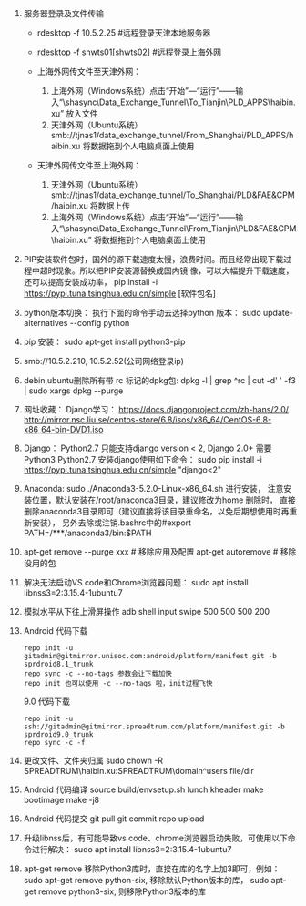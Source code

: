 1. 服务器登录及文件传输
    - rdesktop -f 10.5.2.25 #远程登录天津本地服务器
    - rdesktop -f shwts01[shwts02] #远程登录上海外网
    - 上海外网传文件至天津外网：
    
        1. 上海外网（Windows系统）点击“开始”—“运行”——输入“\\shasync\Data_Exchange_Tunnel\To_Tianjin\PLD_APPS\haibin.xu” 放入文件
        2. 天津外网（Ubuntu系统）smb://tjnas1/data_exchange_tunnel/From_Shanghai/PLD_APPS/haibin.xu  将数据拖到个人电脑桌面上使用
    - 天津外网传文件至上海外网：
        1. 天津外网（Ubuntu系统）smb://tjnas1/data_exchange_tunnel/To_Shanghai/PLD&FAE&CPM/haibin.xu  将数据上传
        2. 上海外网（Windows系统）点击“开始”—“运行”——输入“\\shasync\Data_Exchange_Tunnel\From_Tianjin\PLD&FAE&CPM\haibin.xu” 将数据拖到个人电脑桌面上使用

2. PIP安装软件包时，国外的源下载速度太慢，浪费时间。而且经常出现下载过程中超时现象。所以把PIP安装源替换成国内镜	像，可以大幅提升下载速度，还可以提高安装成功率， pip install -i https://pypi.tuna.tsinghua.edu.cn/simple [软件包名]

3. python版本切换： 执行下面的命令手动去选择python 版本：
   sudo update-alternatives --config python

4. pip 安装： sudo apt-get install python3-pip

5. smb://10.5.2.210, 10.5.2.52(公司网络登录ip)

6. debin,ubuntu删除所有带 rc 标记的dpkg包:
   dpkg -l | grep ^rc | cut -d' ' -f3 | sudo xargs dpkg --purge

7. 网址收藏：
   Django学习： https://docs.djangoproject.com/zh-hans/2.0/
   http://mirror.nsc.liu.se/centos-store/6.8/isos/x86_64/CentOS-6.8-x86_64-bin-DVD1.iso

8. Django：
   Python2.7 只能支持django version < 2, Django 2.0+ 需要Python3
   Python2.7 安装django使用如下命令： sudo pip install  -i https://pypi.tuna.tsinghua.edu.cn/simple "django<2"

9. Anaconda:
   sudo ./Anaconda3-5.2.0-Linux-x86_64.sh 进行安装， 注意安装位置，默认安装在/root/anaconda3目录，建议修改为home
   删除时， 直接删除anaconda3目录即可（建议直接将该目录重命名，以免后期想使用时再重新安装）， 另外去除或注销.bashrc中的#export PATH=/***/anaconda3/bin:$PATH

10. apt-get remove --purge xxx # 移除应用及配置
    apt-get autoremove # 移除没用的包

11. 解决无法启动VS code和Chrome浏览器问题：
    sudo apt install libnss3=2:3.15.4-1ubuntu7

12. 模拟水平从下往上滑屏操作
    adb shell input swipe 500 500 500 200 

13. Android 代码下载
    ```
    repo init -u gitadmin@gitmirror.unisoc.com:android/platform/manifest.git -b sprdroid8.1_trunk
    repo sync -c --no-tags 参数会让下载加快
    repo init 也可以使用 -c --no-tags 啦，init过程飞快
    ```

    9.0 代码下载
    ```
    repo init -u ssh://gitadmin@gitmirror.spreadtrum.com/platform/manifest.git -b sprdroid9.0_trunk
    repo sync -c -f
    ```

14. 更改文件、文件夹归属
    sudo chown -R SPREADTRUM\\haibin.xu:SPREADTRUM\\domain^users file/dir

15. Android 代码编译
    source build/envsetup.sh
    lunch
    kheader
    make bootimage
    make -j8

16. Android 代码提交
    git pull
    git commit
    repo upload

17. 升级libnss后，有可能导致vs code、chrome浏览器启动失败，可使用以下命令进行解决：
    sudo apt install libnss3=2:3.15.4-1ubuntu7

18. apt-get remove 移除Python3库时，直接在库的名字上加3即可，例如：
    sudo apt-get remove python-six, 移除默认Python版本的库，
    sudo apt-get remove python3-six, 则移除Python3版本的库
